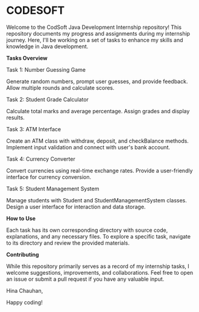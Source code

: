 # CODESOFT

Welcome to the CodSoft Java Development Internship repository! This repository documents my progress and assignments during my internship journey. Here, I'll be working on a set of tasks to enhance my skills and knowledge in Java development.

**Tasks Overview**

Task 1: Number Guessing Game

Generate random numbers, prompt user guesses, and provide feedback.
Allow multiple rounds and calculate scores.

Task 2: Student Grade Calculator

Calculate total marks and average percentage.
Assign grades and display results.

Task 3: ATM Interface

Create an ATM class with withdraw, deposit, and checkBalance methods.
Implement input validation and connect with user's bank account.

Task 4: Currency Converter

Convert currencies using real-time exchange rates.
Provide a user-friendly interface for currency conversion.

Task 5: Student Management System

Manage students with Student and StudentManagementSystem classes.
Design a user interface for interaction and data storage.

**How to Use**

Each task has its own corresponding directory with source code, explanations, and any necessary files. To explore a specific task, navigate to its directory and review the provided materials.

**Contributing**

While this repository primarily serves as a record of my internship tasks, I welcome suggestions, improvements, and collaborations. Feel free to open an issue or submit a pull request if you have any valuable input.


Hina Chauhan,

Happy coding!
